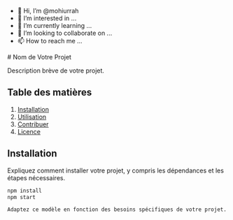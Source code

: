 - 👋 Hi, I’m @mohiurrah
- 👀 I’m interested in ...
- 🌱 I’m currently learning ...
- 💞️ I’m looking to collaborate on ...
- 📫 How to reach me ...

<!---
mohiurrah/mohiurrah is a ✨ special ✨ repository because its `README.md` (this file) appears on your GitHub profile.
You can click the Preview link to take a look at your changes.
---># Nom de Votre Projet

Description brève de votre projet.

## Table des matières

1. [Installation](#installation)
2. [Utilisation](#utilisation)
3. [Contribuer](#contribuer)
4. [Licence](#licence)

## Installation

Expliquez comment installer votre projet, y compris les dépendances et les étapes nécessaires.

```bash
npm install
npm start

Adaptez ce modèle en fonction des besoins spécifiques de votre projet. Assurez-vous d'inclure des informations importantes telles que la manière d'installer et d'utiliser votre projet, les contributions attendues, et la licence qui régit l'utilisation de votre code.

 
